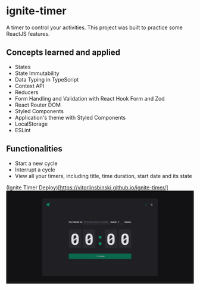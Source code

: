 # ignite-timer
A timer to control your activities. This project was built to practice some ReactJS features.

## Concepts learned and applied
- States
- State Immutability
- Data Typing in TypeScript
- Context API
- Reducers
- Form Handling and Validation with React Hook Form and Zod
- React Router DOM
- Styled Components
- Application's theme with Styled Components 
- LocalStorage
- ESLint

## Functionalities
- Start a new cycle
- Interrupt a cycle
- View all your timers, including title, time duration, start date and its state

(Ignite Timer Deploy)[https://vitorlinsbinski.github.io/ignite-timer/]
<img src = "./src/assets/screencapture-vitorlinsbinski-github-io-ignite-timer-2023-07-30-14_59_03.png"></img>
